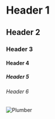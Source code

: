 # Header 1
## Header 2
### Header 3
#### Header 4
##### Header 5
###### Header 6
![Plumber](https://octodex.github.com/images/plumber.jpg)
